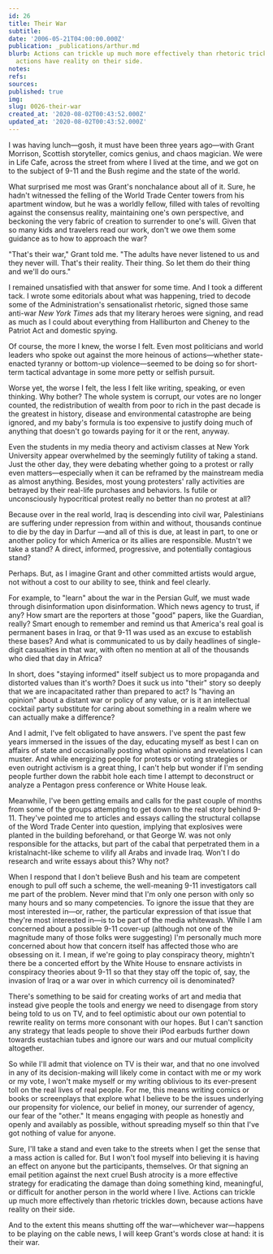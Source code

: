 ```yaml
---
id: 26
title: Their War
subtitle: 
date: '2006-05-21T04:00:00.000Z'
publication: _publications/arthur.md
blurb: Actions can trickle up much more effectively than rhetoric trickles down, because
  actions have reality on their side.
notes: 
refs: 
sources: 
published: true
img: 
slug: 0026-their-war
created_at: '2020-08-02T00:43:52.000Z'
updated_at: '2020-08-02T00:43:52.000Z'
---
```

I was having lunch—gosh, it must have been three years ago—with Grant Morrison, Scottish storyteller, comics genius, and chaos magician. We were in Life Cafe, across the street from where I lived at the time, and we got on to the subject of 9-11 and the Bush regime and the state of the world.

What surprised me most was Grant's nonchalance about all of it. Sure, he hadn't witnessed the felling of the World Trade Center towers from his apartment window, but he was a worldly fellow, filled with tales of revolting against the consensus reality, maintaining one's own perspective, and beckoning the very fabric of creation to surrender to one's will. Given that so many kids and travelers read our work, don't we owe them some guidance as to how to approach the war?

"That's their war," Grant told me. "The adults have never listened to us and they never will. That's their reality. Their thing. So let them do their thing and we'll do ours."

I remained unsatisfied with that answer for some time. And I took a different tack. I wrote some editorials about what was happening, tried to decode some of the Administration's sensationalist rhetoric, signed those same anti-war *New York Times* ads that my literary heroes were signing, and read as much as I could about everything from Halliburton and Cheney to the Patriot Act and domestic spying.

Of course, the more I knew, the worse I felt. Even most politicians and world leaders who spoke out against the more heinous of actions—whether state-enacted tyranny or bottom-up violence—seemed to be doing so for short-term tactical advantage in some more petty or selfish pursuit.

Worse yet, the worse I felt, the less I felt like writing, speaking, or even thinking. Why bother? The whole system is corrupt, our votes are no longer counted, the redistribution of wealth from poor to rich in the past decade is the greatest in history, disease and environmental catastrophe are being ignored, and my baby's formula is too expensive to justify doing much of anything that doesn't go towards paying for it or the rent, anyway.

Even the students in my media theory and activism classes at New York University appear overwhelmed by the seemingly futility of taking a stand. Just the other day, they were debating whether going to a protest or rally even matters—especially when it can be reframed by the mainstream media as almost anything. Besides, most young protesters' rally activities are betrayed by their real-life purchases and behaviors. Is futile or unconsciously hypocritical protest really no better than no protest at all?

Because over in the real world, Iraq is descending into civil war, Palestinians are suffering under repression from within and without, thousands continue to die by the day in Darfur —and all of this is due, at least in part, to one or another policy for which America or its allies are responsible. Mustn't we take a stand? A direct, informed, progressive, and potentially contagious stand?

Perhaps. But, as I imagine Grant and other committed artists would argue, not without a cost to our ability to see, think and feel clearly.

For example, to "learn" about the war in the Persian Gulf, we must wade through disinformation upon disinformation. Which news agency to trust, if any? How smart are the reporters at those "good" papers, like the Guardian, really? Smart enough to remember and remind us that America's real goal is permanent bases in Iraq, or that 9-11 was used as an excuse to establish these bases? And what is communicated to us by daily headlines of single-digit casualties in that war, with often no mention at all of the thousands who died that day in Africa?

In short, does "staying informed" itself subject us to more propaganda and distorted values than it's worth? Does it suck us into "their" story so deeply that we are incapacitated rather than prepared to act? Is "having an opinion" about a distant war or policy of any value, or is it an intellectual cocktail party substitute for caring about something in a realm where we can actually make a difference?

And I admit, I've felt obligated to have answers. I've spent the past few years immersed in the issues of the day, educating myself as best I can on affairs of state and occasionally posting what opinions and revelations I can muster. And while energizing people for protests or voting strategies or even outright activism is a great thing, I can't help but wonder if I'm sending people further down the rabbit hole each time I attempt to deconstruct or analyze a Pentagon press conference or White House leak.

Meanwhile, I've been getting emails and calls for the past couple of months from some of the groups attempting to get down to the real story behind 9-11. They've pointed me to articles and essays calling the structural collapse of the Word Trade Center into question, implying that explosives were planted in the building beforehand, or that George W. was not only responsible for the attacks, but part of the cabal that perpetrated them in a kristalnacht-like scheme to vilify all Arabs and invade Iraq. Won't I do research and write essays about this? Why not?

When I respond that I don't believe Bush and his team are competent enough to pull off such a scheme, the well-meaning 9-11 investigators call me part of the problem. Never mind that I'm only one person with only so many hours and so many competencies. To ignore the issue that they are most interested in—or, rather, the particular expression of that issue that they're most interested in—is to be part of the media whitewash. While I am concerned about a possible 9-11 cover-up (although not one of the magnitude many of those folks were suggesting) I'm personally much more concerned about how that concern itself has affected those who are obsessing on it. I mean, if we're going to play conspiracy theory, mightn't there be a concerted effort by the White House to ensnare activists in conspiracy theories about 9-11 so that they stay off the topic of, say, the invasion of Iraq or a war over in which currency oil is denominated?

There's something to be said for creating works of art and media that instead give people the tools and energy we need to disengage from story being told to us on TV, and to feel optimistic about our own potential to rewrite reality on terms more consonant with our hopes. But I can't sanction any strategy that leads people to shove their iPod earbuds further down towards eustachian tubes and ignore our wars and our mutual complicity altogether.

So while I'll admit that violence on TV is their war, and that no one involved in any of its decision-making will likely come in contact with me or my work or my vote, I won't make myself or my writing oblivious to its ever-present toll on the real lives of real people. For me, this means writing comics or books or screenplays that explore what I believe to be the issues underlying our propensity for violence, our belief in money, our surrender of agency, our fear of the "other." It means engaging with people as honestly and openly and availably as possible, without spreading myself so thin that I've got nothing of value for anyone.

Sure, I'll take a stand and even take to the streets when I get the sense that a mass action is called for. But I won't fool myself into believing it is having an effect on anyone but the participants, themselves. Or that signing an email petition against the next cruel Bush atrocity is a more effective strategy for eradicating the damage than doing something kind, meaningful, or difficult for another person in the world where I live. Actions can trickle up much more effectively than rhetoric trickles down, because actions have reality on their side.

And to the extent this means shutting off the war—whichever war—happens to be playing on the cable news, I will keep Grant's words close at hand: it is their war.

  
##
